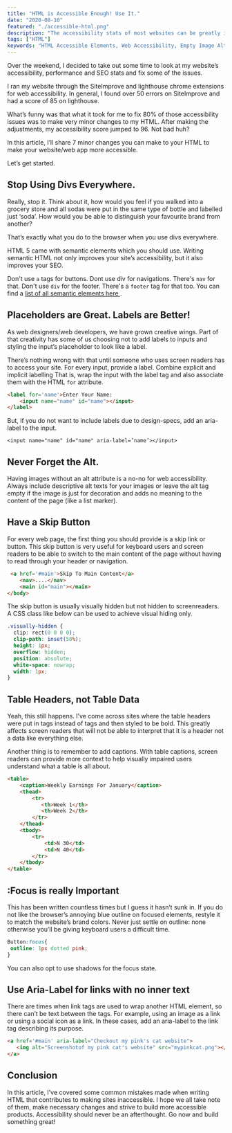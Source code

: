 ```yaml
---
title: "HTML is Accessible Enough! Use It."
date: "2020-08-10"
featured: "./accessible-html.png"
description: "The accessibility stats of most websites can be greatly improved by making few changes to the HTML. Find out how!"
tags: ["HTML"]
keywords: "HTML Accessible Elements, Web Accessibility, Empty Image Alt "
---
```


Over the weekend, I decided to take out some time to look at my website’s accessibility, performance and SEO stats and fix some of the issues.

I ran my website through the SiteImprove and lighthouse chrome extensions for web accessibility. In general, I found over 50 errors on SiteImprove and had a score of 85 on lighthouse.

What’s funny was that what it took for me to fix 80% of those accessibility issues was to make very minor changes to my HTML. After making the adjustments, my accessibility score jumped to 96. Not bad huh?

In this article, I’ll share 7 minor changes you can make to your HTML to make your website/web app more accessible.

Let’s get started.

## Stop Using Divs Everywhere.

Really, stop it. Think about it, how would you feel if you walked into a grocery store and all sodas were put in the same type of bottle and labelled just ‘soda’. How would you be able to distinguish your favourite brand from another?

That’s exactly what you do to the browser when you use divs everywhere.

HTML 5 came with semantic elements which you should use. Writing semantic HTML not only improves your site’s accessibility, but it also improves your SEO.

Don't use `a` tags for buttons. Dont use div for navigations. There's `nav` for that. Don't use `div` for the footer. There's a `footer` tag for that too. You can find a <a target='blank' href="https://www.freecodecamp.org/news/semantic-html5-elements/" class="inline-link">list of all semantic elements here </a>.

## Placeholders are Great. Labels are Better!

As web designers/web developers, we have grown creative wings. Part of that creativity has some of us choosing not to add labels to inputs and styling the input’s placeholder to look like a label. 

There’s nothing wrong with that until someone who uses screen readers has to access your site. 
For every input, provide a label. Combine explicit and implicit labelling That is, wrap the input with the label tag and also associate them with the HTML `for` attribute.

```html
<label for='name'>Enter Your Name:
    <input name="name" id="name"></input>
</label>

```

But, if you do not want to include labels due to design-specs, add an aria-label to the input.

`<input name="name" id="name" aria-label=’name’></input>`

## Never Forget the Alt.

Having images without an alt attribute is a no-no for web accessibility. Always include descriptive alt texts for your images or leave the alt tag empty if the image is just for decoration and adds no meaning to the content of the page (like a list marker).

## Have a Skip Button

For every web page, the first thing you should provide is a skip link or button. This skip button is very useful for keyboard users and screen readers to be able to switch to the main content of the page without having to read through your header or navigation.

```html
 <a href='#main'>Skip To Main Content</a>
    <nav>....</nav>
    <main id="main"></main>
</body>

```

The skip button is usually visually hidden but not hidden to screenreaders. A CSS class like below can be used to achieve visual hiding only.

```css
.visually-hidden {
  clip: rect(0 0 0 0);
  clip-path: inset(50%);
  height: 1px;
  overflow: hidden;
  position: absolute;
  white-space: nowrap;
  width: 1px;
}
```

## Table Headers, not Table Data

Yeah, this still happens. I’ve come across sites where the table headers were put in <td> tags instead of <th> tags and then styled to be bold. This greatly affects screen readers that will not be able to interpret that it is a header not a data like everything else.

Another thing is to remember to add captions. With table captions, screen readers can provide more context to help visually impaired users understand what a table is all about.

```html
<table>
    <caption>Weekly Earnings For January</caption>
    <thead>
        <tr>
           <th>Week 1</th>
           <th>Week 2</th>
        </tr>
    </thead>
    <tbody>
        <tr>
            <td>N 30</td>
            <td>N 40</td>
        </tr>
    </tbody>
</table>

```

## :Focus is really Important

This has been written countless times but I guess it hasn’t sunk in. If you do not like the browser’s annoying blue outline on focused elements, restyle it to match the website’s brand colors. Never just settle on outline: none otherwise you’ll be giving keyboard users a difficult time.

```css
Button:focus{
 outline: 1px dotted pink;
}
```

You can also opt to use shadows for the focus state.

## Use Aria-Label for links with no inner text

There are times when link tags are used to wrap another HTML element, so there can’t be text between the tags. For example, using an image as a link or using a social icon as a link. In these cases, add an aria-label to the link tag describing its purpose.

```html
<a href='#main' aria-label="Checkout my pink's cat website">
   <img alt="Screenshotof my pink cat's website" src="mypinkcat.png"></img>
</a>
```

## Conclusion

In this article, I've covered some common mistakes made when writing HTML that contributes to making sites inaccessible. I hope we all take note of them, make necessary changes and strive to build more accessible products. Accessibility should never be an afterthought. Go now and build something great!



